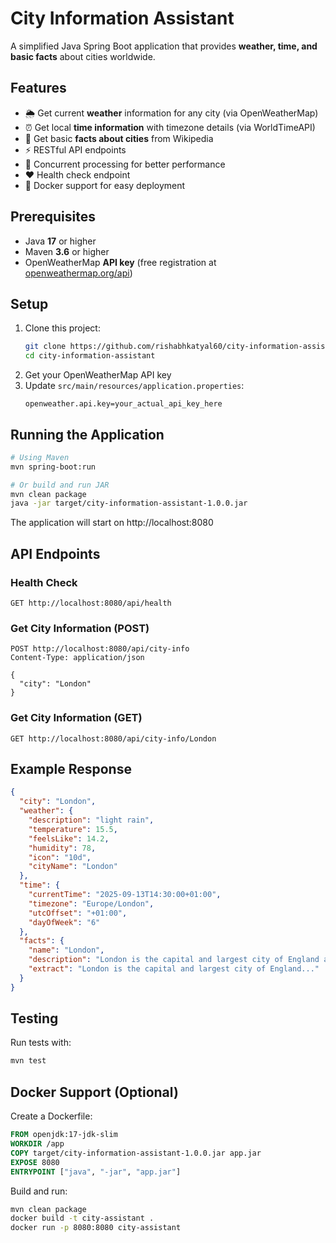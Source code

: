 # City Information Assistant

A simplified Java Spring Boot application that provides **weather, time, and basic facts** about cities worldwide.

## Features

- 🌦️ Get current **weather** information for any city (via OpenWeatherMap)
- ⏰ Get local **time information** with timezone details (via WorldTimeAPI)
- 📖 Get basic **facts about cities** from Wikipedia
- ⚡ RESTful API endpoints
- 🔀 Concurrent processing for better performance
- ❤️ Health check endpoint
- 🐳 Docker support for easy deployment

## Prerequisites

- Java **17** or higher
- Maven **3.6** or higher
- OpenWeatherMap **API key** (free registration at [openweathermap.org/api](https://openweathermap.org/api))

## Setup

1. Clone this project:
   ```bash
   git clone https://github.com/rishabhkatyal60/city-information-assistant.git
   cd city-information-assistant
   ```
2. Get your OpenWeatherMap API key
3. Update `src/main/resources/application.properties`:
   ```properties
   openweather.api.key=your_actual_api_key_here
   ```

## Running the Application

```bash
# Using Maven
mvn spring-boot:run

# Or build and run JAR
mvn clean package
java -jar target/city-information-assistant-1.0.0.jar
```

The application will start on http://localhost:8080

## API Endpoints

### Health Check
```
GET http://localhost:8080/api/health
```

### Get City Information (POST)
```
POST http://localhost:8080/api/city-info
Content-Type: application/json

{
  "city": "London"
}
```

### Get City Information (GET)
```
GET http://localhost:8080/api/city-info/London
```

## Example Response

```json
{
  "city": "London",
  "weather": {
    "description": "light rain",
    "temperature": 15.5,
    "feelsLike": 14.2,
    "humidity": 78,
    "icon": "10d",
    "cityName": "London"
  },
  "time": {
    "currentTime": "2025-09-13T14:30:00+01:00",
    "timezone": "Europe/London",
    "utcOffset": "+01:00",
    "dayOfWeek": "6"
  },
  "facts": {
    "name": "London",
    "description": "London is the capital and largest city of England and the United Kingdom...",
    "extract": "London is the capital and largest city of England..."
  }
}
```

## Testing

Run tests with:
```bash
mvn test
```

## Docker Support (Optional)

Create a Dockerfile:
```dockerfile
FROM openjdk:17-jdk-slim
WORKDIR /app
COPY target/city-information-assistant-1.0.0.jar app.jar
EXPOSE 8080
ENTRYPOINT ["java", "-jar", "app.jar"]
```

Build and run:
```bash
mvn clean package
docker build -t city-assistant .
docker run -p 8080:8080 city-assistant
```